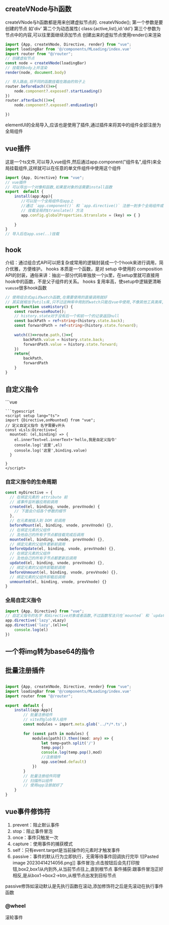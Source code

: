 ## createVNode与h函数
createVNode与h函数都是用来创建虚拟节点的.
createVNode();
第一个参数是要创建的节点 如'div'
第二个为动态属性{ class:{active,list},id:'dd'}
第三个参数为节点中的内容,可以往里面继续添加节点
创建出来的虚拟节点使用render()来渲染
```typescript
import {App, createVNode, Directive, render} from "vue";  
import loadingBar from '@/components/MLoading/index.vue'  
import router from "@/router";
// 创建虚拟节点
const node = createVNode(loadingBar)  
// 挂载到body上并渲染
render(node, document.body)  

// 导入路由,将不同的函数挂载在路由的钩子上
router.beforeEach(()=>{  
    node.component?.exposed?.startLoading()  
})  
router.afterEach(()=>{  
    node.component?.exposed?.endLoading()  
  
})
```
elementUI的全局导入,应该也是使用了插件,通过插件来将其中的组件全部注册为全局组件


## vue插件
这是一个ts文件,可以导入vue组件,然后通过app.component("组件名",组件)来全局挂载组件,这样就可以在任意的单文件组件中使用这个组件
```typescript
import {App, Directive} from "vue";  
// vue插件  
// 可以导出一个对像和函数,如果是对象的话需要install函数  
export  default {  
    install(app:App){  
       //可以挂一个全局组件在app上
       //通过 `app.component()` 和 `app.directive()` 注册一到多个全局组件或自定义指令
       // 挂载全局的$translate() 方法
       app.config.globalProperties.$translate = (key) => { }
       
    }  
}
// 导入后在app.use(..)挂载

```
## hook
介绍：通过组合式API可以把复杂或常用的逻辑封装成一个个hook来进行调用，简介优雅，方便维护。
hooks 本质是一个函数，是对 setup 中使用的 composition API的封装，通俗来讲：抽出一部分代码单独放一个js里，在setup里就可直接用hook中的函数，不是父子组件的关系。
hooks 复用率高，使setup中逻辑更清晰
`vueuse`很多hook函数
```typescript
// 使用组合式api的watch函数,在需要使用的直接调用就好
// 其实就相当于utils库,只不过这种库中用到的watch只能在vue中使用,不像其他工具类库,不受框架限制,使用原生api开发
export function useHistory() {  
    const route=useRoute();  
    // history.state对于没有后一个和前一个的记录返回null  
    const backPath = ref<string>(history.state.back);  
    const forwardPath = ref<string>(history.state.forward);  
  
    watch(()=>route.path,()=>{  
        backPath.value = history.state.back;  
        forwardPath.value = history.state.forward;  
    })  
    return{  
        backPath,  
        forwardPath  
    }  
}
```

## 自定义指令
<template>  
<div v-lsls="1">你好,我是风吹麦浪</div>  
</template>  
  ```vue
<template>  
<!-- 调用自定义指令 -->
<div v-lsls="1">你好,我是风吹麦浪</div>  
</template>

```
```typescript
<script setup lang="ts">  
import {Directive,onMounted} from "vue";  
// 定义自定义指令 名字需要v开头
const vLsls:Directive={  
  mounted: (el,binding) => {  
    el.innerText=el.innerText+'hello,我是自定义指令'  
    console.log('这里',el)  
    console.log('这里',binding.value)  
  }  
  
}  
</script>
```
### 自定义指令的生命周期
```typescript
const myDirective = {
  // 在绑定元素的 attribute 前
  // 或事件监听器应用前调用
  created(el, binding, vnode, prevVnode) {
    // 下面会介绍各个参数的细节
  },
  // 在元素被插入到 DOM 前调用
  beforeMount(el, binding, vnode, prevVnode) {},
  // 在绑定元素的父组件
  // 及他自己的所有子节点都挂载完成后调用
  mounted(el, binding, vnode, prevVnode) {},
  // 绑定元素的父组件更新前调用
  beforeUpdate(el, binding, vnode, prevVnode) {},
  // 在绑定元素的父组件
  // 及他自己的所有子节点都更新后调用
  updated(el, binding, vnode, prevVnode) {},
  // 绑定元素的父组件卸载前调用
  beforeUnmount(el, binding, vnode, prevVnode) {},
  // 绑定元素的父组件卸载后调用
  unmounted(el, binding, vnode, prevVnode) {}
}
```
### 全局自定义指令
```typescript
import {App, Directive} from "vue";
// 自定义指令的名字 和directive对象或者函数,不过函数写法只在`mounted` 和 `updated` 时触发并且行为相同
app.directive('lazy',vLazy)
app.directive('lazy',(el)=>{
	console.log(el)
})
```
## 一个将img转为base64的指令


## 批量注册插件
```typescript

import {App, createVNode, Directive, render} from "vue";  
import loadingBar from '@/components/MLoading/index.vue'  
import router from "@/router";  
 
export  default {  
    install(app:App){  
        // 批量注册组件  
        // vite的glob导入组件
        const modules = import.meta.glob('../*/*.ts',)  
        
        for (const path in modules) {  
            modules[path]().then((mod: any) => {  
                let temp=path.split('/')  
                temp.pop()  
                console.log(temp.pop(),mod)  
                //注册插件
                app.use(mod.default)  
            })  
        }  
        // 批量注册组件同理
        // 扫描所以组件
        // 使用app注册就好了
    }  
}
```

## vue事件修饰符
1. prevent：阻止默认事件 
2. stop：阻止事件冒泡
3. once：事件只触发一次  
4. capture：使用事件的捕获模式
5. self：只有event.target是当前操作的元素时才触发事件
6. passive：事件的默认行为立即执行，无需等待事件回调执行完毕
![[Pasted image 20230414214056.png]]
事件冒泡:点击按钮后会先打印按钮,box2,box1从内到外,从当前节点往上,直到根节点
事件捕获:跟事件冒泡正好相反,是从box1->box2->btn,从根节点出发到目标节点

passive修饰如滚动默认是先执行函数在滚动,添加修饰符之后是先滚动在执行事件函数
### @wheel
滚轮事件